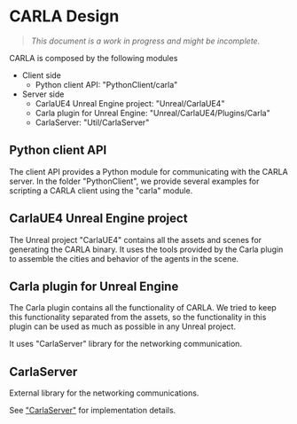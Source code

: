 CARLA Design
============

> _This document is a work in progress and might be incomplete._

CARLA is composed by the following modules

  * Client side
    - Python client API: "PythonClient/carla"
  * Server side
    - CarlaUE4 Unreal Engine project: "Unreal/CarlaUE4"
    - Carla plugin for Unreal Engine: "Unreal/CarlaUE4/Plugins/Carla"
    - CarlaServer: "Util/CarlaServer"

Python client API
-----------------

The client API provides a Python module for communicating with the CARLA server.
In the folder "PythonClient", we provide several examples for scripting a CARLA
client using the "carla" module.

CarlaUE4 Unreal Engine project
------------------------------

The Unreal project "CarlaUE4" contains all the assets and scenes for generating
the CARLA binary. It uses the tools provided by the Carla plugin to assemble the
cities and behavior of the agents in the scene.

Carla plugin for Unreal Engine
------------------------------

The Carla plugin contains all the functionality of CARLA. We tried to keep this
functionality separated from the assets, so the functionality in this plugin can
be used as much as possible in any Unreal project.

It uses "CarlaServer" library for the networking communication.

CarlaServer
-----------

External library for the networking communications.

See ["CarlaServer"](carla_server.md) for implementation details.

